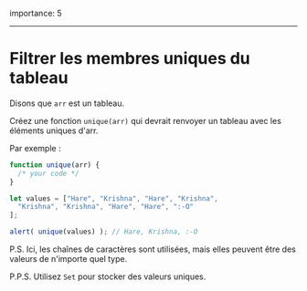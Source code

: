 importance: 5

---

# Filtrer les membres uniques du tableau

Disons que `arr` est un tableau.

Créez une fonction `unique(arr)` qui devrait renvoyer un tableau avec les éléments uniques d'arr.

Par exemple :

```js
function unique(arr) {
  /* your code */
}

let values = ["Hare", "Krishna", "Hare", "Krishna",
  "Krishna", "Krishna", "Hare", "Hare", ":-O"
];

alert( unique(values) ); // Hare, Krishna, :-O
```

P.S. Ici, les chaînes de caractères sont utilisées, mais elles peuvent être des valeurs de n'importe quel type.

P.P.S. Utilisez `Set` pour stocker des valeurs uniques.
